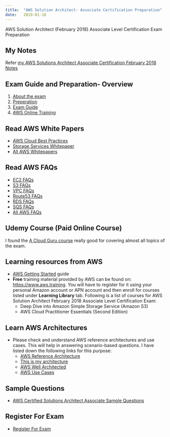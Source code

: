 ```yaml
---
title:  "AWS Solution Architect- Associate Certification Preparation"
date:   2019-01-16
---
```


AWS Solution Architect (February 2018) Associate Level Certification Exam Preparation

## My Notes
Refer <a href="https://kunupat.github.io/2019/03/24/AWS-Solutions-Architect-Associate-Certification-My-Notes.html" target="_blank"> my AWS Solutions Architect Associate Certification February 2018 Notes </a> 

## Exam Guide and Preparation- Overview
1. <a href="https://aws.amazon.com/certification/certified-solutions-architect-associate/" target="_blank">About the exam</a>
2.	<a href="https://aws.amazon.com/certification/certification-prep/" target="_blank">Preperation</a>
3. <a href="https://d1.awsstatic.com/training-and-certification/docs-sa-assoc/AWS_Certified_Solutions_Architect_Associate_Feb_2018_%20Exam_Guide_v1.5.2.pdf" target="_blank">Exam Guide</a>
4.	<a href="https://www.aws.training/Account/Transcript/Current" target="_blank">AWS Online Training</a>

## Read AWS White Papers
- <a href="https://d0.awsstatic.com/whitepapers/AWS_Cloud_Best_Practices.pdf" target="_blank">AWS Cloud Best Practices</a>
- <a href="https://d1.awsstatic.com/whitepapers/Storage/AWS%20Storage%20Services%20Whitepaper-v9.pdf" target="_blank">Storage Services Whitepaper</a>
- <a href="https://aws.amazon.com/whitepapers/" target="_blank">All AWS Whitepapers</a>

## Read AWS FAQs
- <a href="https://aws.amazon.com/ec2/faqs/" target="_blank">EC2 FAQs</a>
- <a href="https://aws.amazon.com/s3/faqs/" target="_blank">S3 FAQs</a>
- <a href="https://aws.amazon.com/vpc/faqs/" target="_blank">VPC FAQs</a>
- <a href="https://aws.amazon.com/route53/faqs/" target="_blank">Route53 FAQs</a>
- <a href="https://aws.amazon.com/rds/faqs/" target="_blank">RDS FAQs</a>
- <a href="https://aws.amazon.com/sqs/faqs/" target="_blank">SQS FAQs</a>
- <a href="https://aws.amazon.com/faqs/" target="_blank">All AWS FAQs</a>

## Udemy Course (Paid Online Course)
I found the <a href="https://www.udemy.com/aws-certified-solutions-architect-associate/learn/v4/t/lecture/4266378?start=0" target="_blank">A Cloud Guru course</a> really good for covering almost all topics of the exam. 

## Learning resources from AWS
- <a href="https://aws.amazon.com/getting-started/?nc2=h_ql_le" target="_blank">AWS Getting Started</a> guide
- **Free** training material provided by AWS can be found on: <a href="https://www.aws.training" target="_blank">https://www.aws.training</a>. You will have to register for it using your personal Amazon account or APN account and then enroll for courses listed under **Learning Library** tab. Following is a list of courses for AWS Solution Architect February 2018 Associate Level Certification Exam:
    * Deep Dive into Amazon Simple Storage Service (Amazon S3)
    * AWS Cloud Practitioner Essentials (Second Edition)

## Learn AWS Architectures
- Please check and understand AWS reference architectures and use cases. This will help in answering scenario-based questions. I have listed down the following links for this purpose:
   - <a href="https://aws.amazon.com/architecture/" target="_blank">AWS Reference Architecture</a>
   - <a href="https://aws.amazon.com/this-is-my-architecture/" target="_blank">This is my architecture</a>
   - <a href="https://aws.amazon.com/architecture/well-architected/" target="_blank">AWS Well Architected</a>
   - <a href="https://aws.amazon.com/getting-started/use-cases/" target="_blank">AWS Use Cases</a>

## Sample Questions
- <a href="https://d1.awsstatic.com/training-and-certification/docs/AWS_Certified_Solutions_Architect_Associate_Sample_Questions.pdf" target="_blank">AWS Certified Solutions Architect Associate Sample Questions</a>

## Register For Exam
- <a href="https://www.certmetrics.com/amazon/" target="_blank">Register For Exam</a>
